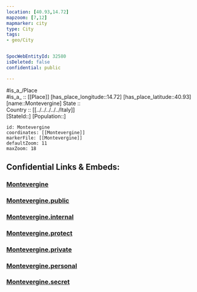 ```yaml
---
location: [40.93,14.72] 
mapzoom: [7,12] 
mapmarker: city 
type: City
tags:
- geo/City


SpocWebEntityId: 32580
isDeleted: false
confidential: public

---
```

#is_a_/Place  
#is_a_ :: [[Place]] 
[has_place_longitude::14.72] 
[has_place_latitude::40.93] 
[name::Montevergine] 
State ::  
Country :: [[../../../../../Italy]]  
[StateId::] 
[Population::] 



```leaflet
id: Montevergine
coordinates: [[Montevergine]] 
markerFile: [[Montevergine]] 
defaultZoom: 11 
maxZoom: 18
```


## Confidential Links & Embeds: 

### [Montevergine](/_Standards/Earth/Continent/Europe/Europe~South/Italy/regions~Italy/Campania/Avellino.Province/City/Montevergine.md) 

### [Montevergine.public](/_public/Earth/Continent/Europe/Europe~South/Italy/regions~Italy/Campania/Avellino.Province/City/Montevergine.public.md) 

### [Montevergine.internal](/_internal/Earth/Continent/Europe/Europe~South/Italy/regions~Italy/Campania/Avellino.Province/City/Montevergine.internal.md) 

### [Montevergine.protect](/_protect/Earth/Continent/Europe/Europe~South/Italy/regions~Italy/Campania/Avellino.Province/City/Montevergine.protect.md) 

### [Montevergine.private](/_private/Earth/Continent/Europe/Europe~South/Italy/regions~Italy/Campania/Avellino.Province/City/Montevergine.private.md) 

### [Montevergine.personal](/_personal/Earth/Continent/Europe/Europe~South/Italy/regions~Italy/Campania/Avellino.Province/City/Montevergine.personal.md) 

### [Montevergine.secret](/_secret/Earth/Continent/Europe/Europe~South/Italy/regions~Italy/Campania/Avellino.Province/City/Montevergine.secret.md)

